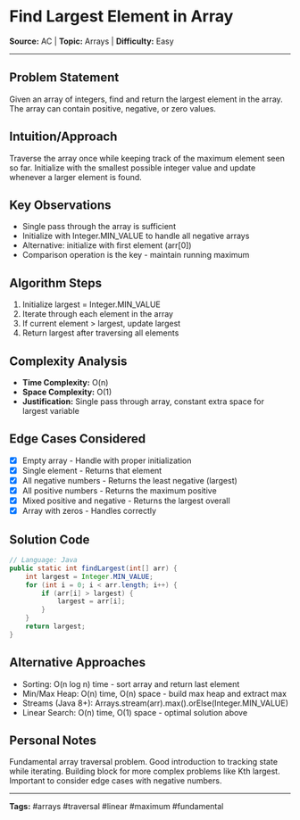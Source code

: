 # Find Largest Element in Array

**Source:** AC | **Topic:** Arrays | **Difficulty:** Easy  

---

## Problem Statement
Given an array of integers, find and return the largest element in the array. The array can contain positive, negative, or zero values.

## Intuition/Approach
Traverse the array once while keeping track of the maximum element seen so far. Initialize with the smallest possible integer value and update whenever a larger element is found.

## Key Observations
- Single pass through the array is sufficient
- Initialize with Integer.MIN_VALUE to handle all negative arrays
- Alternative: initialize with first element (arr[0])
- Comparison operation is the key - maintain running maximum

## Algorithm Steps
1. Initialize largest = Integer.MIN_VALUE
2. Iterate through each element in the array
3. If current element > largest, update largest
4. Return largest after traversing all elements

## Complexity Analysis
- **Time Complexity:** O(n)
- **Space Complexity:** O(1)
- **Justification:** Single pass through array, constant extra space for largest variable

## Edge Cases Considered
- [x] Empty array - Handle with proper initialization
- [x] Single element - Returns that element
- [x] All negative numbers - Returns the least negative (largest)
- [x] All positive numbers - Returns the maximum positive
- [x] Mixed positive and negative - Returns the largest overall
- [x] Array with zeros - Handles correctly

## Solution Code
```java
// Language: Java
public static int findLargest(int[] arr) {
    int largest = Integer.MIN_VALUE;
    for (int i = 0; i < arr.length; i++) {
        if (arr[i] > largest) {
            largest = arr[i];
        }
    }
    return largest;
}
```

## Alternative Approaches
- Sorting: O(n log n) time - sort array and return last element
- Min/Max Heap: O(n) time, O(n) space - build max heap and extract max
- Streams (Java 8+): Arrays.stream(arr).max().orElse(Integer.MIN_VALUE)
- Linear Search: O(n) time, O(1) space - optimal solution above

## Personal Notes
Fundamental array traversal problem. Good introduction to tracking state while iterating. Building block for more complex problems like Kth largest. Important to consider edge cases with negative numbers.

---
**Tags:** #arrays #traversal #linear #maximum #fundamental 